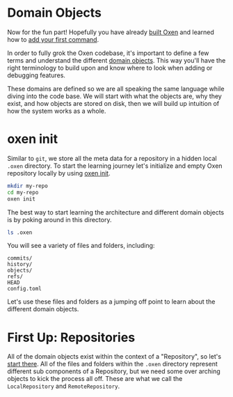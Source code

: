 # Domain Objects

Now for the fun part! Hopefully you have already [built Oxen](./development/build_and_run.md) and learned how to [add your first command](./development/add_command.md).

In order to fully grok the Oxen codebase, it's important to define a few terms and understand the different [domain objects](domains.md). This way you'll have the right terminology to build upon and know where to look when adding or debugging features. 

These domains are defined so we are all speaking the same language while diving into the code base. We will start with what the objects are, why they exist, and how objects are stored on disk, then we will build up intuition of how the system works as a whole.

# oxen init

Similar to `git`, we store all the meta data for a repository in a hidden local `.oxen` directory. To start the learning journey let's initialize and empty Oxen repository locally by using [oxen init](./commands/init.md).

```bash
mkdir my-repo
cd my-repo
oxen init
```

The best way to start learning the architecture and different domain objects is by poking around in this directory.

```bash
ls .oxen
```

You will see a variety of files and folders, including:

```
commits/
history/
objects/
refs/
HEAD
config.toml
```

Let's use these files and folders as a jumping off point to learn about the different domain objects. 

# First Up: Repositories

All of the domain objects exist within the context of a "Repository", so let's [start there](domains/repositories.md). All of the files and folders within the `.oxen` directory represent different sub components of a Repository, but we need some over arching objects to kick the process all off. These are what we call the `LocalRepository` and `RemoteRepository`.


